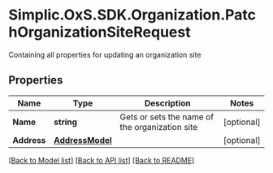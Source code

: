 # Simplic.OxS.SDK.Organization.PatchOrganizationSiteRequest
Containing all properties for updating an organization site

## Properties

Name | Type | Description | Notes
------------ | ------------- | ------------- | -------------
**Name** | **string** | Gets or sets the name of the organization site | [optional] 
**Address** | [**AddressModel**](AddressModel.md) |  | [optional] 

[[Back to Model list]](../README.md#documentation-for-models) [[Back to API list]](../README.md#documentation-for-api-endpoints) [[Back to README]](../README.md)

